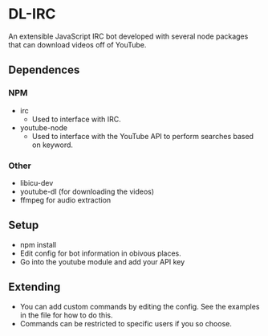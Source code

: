 # DL-IRC
An extensible JavaScript IRC bot developed with several node packages that can download videos off of YouTube.

## Dependences
### NPM
* irc
	* Used to interface with IRC.
* youtube-node
	* Used to interface with the YouTube API to perform searches based on keyword.

### Other
* libicu-dev
* youtube-dl (for downloading the videos)
* ffmpeg for audio extraction

## Setup
* npm install
* Edit config for bot information in obivous places.
* Go into the youtube module and add your API key

## Extending
* You can add custom commands by editing the config. See the examples in the
file for how to do this.
* Commands can be restricted to specific users if you so choose.
